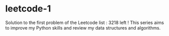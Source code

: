 # leetcode-1
Solution to the first problem of the Leetcode list : 3218 left !
This series aims to improve my Python skills and review my data structures and algorithms.
